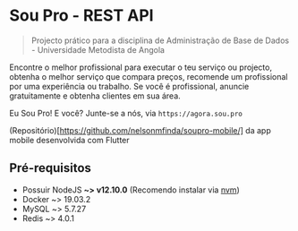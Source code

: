 # Sou Pro - REST API

> Projecto prático para a disciplina de Administração de Base de Dados - Universidade Metodista de Angola

Encontre o melhor profissional para executar o teu serviço ou projecto, obtenha o melhor serviço que compara preços, recomende um profissional por uma experiência ou trabalho. Se você é profissional, anuncie gratuitamente e obtenha clientes em sua área.

Eu Sou Pro! E você?
Junte-se a nós, via `https://agora.sou.pro`

(Repositório)[https://github.com/nelsonmfinda/soupro-mobile/] da app mobile desenvolvida com Flutter

## Pré-requisitos

- Possuir NodeJS **~> v12.10.0** (Recomendo instalar via [nvm](https://github.com/nvm-sh/nvm#installation-and-update))
- Docker ~> 19.03.2
- MySQL ~> 5.7.27
- Redis ~> 4.0.1
